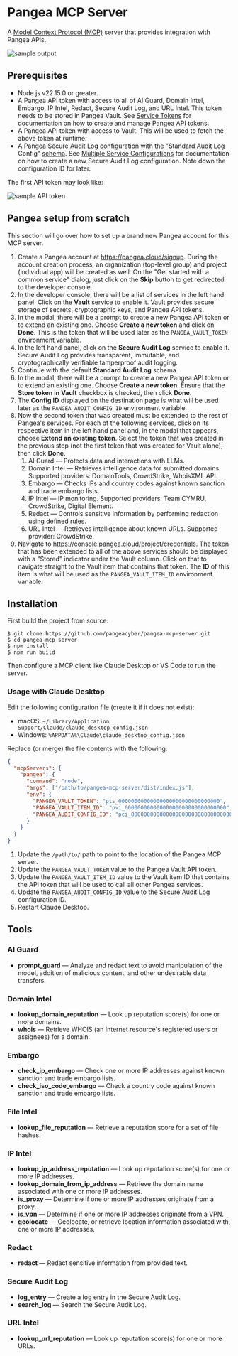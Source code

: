 # Pangea MCP Server

A [Model Context Protocol (MCP)](https://modelcontextprotocol.io/introduction)
server that provides integration with Pangea APIs.

![sample output](.github/assets/sample-output.png)

## Prerequisites

- Node.js v22.15.0 or greater.
- A Pangea API token with access to all of AI Guard, Domain Intel, Embargo,
  IP Intel, Redact, Secure Audit Log, and URL Intel. This token needs to be
  stored in Pangea Vault. See [Service Tokens][] for documentation on how to
  create and manage Pangea API tokens.
- A Pangea API token with access to Vault. This will be used to fetch the above
  token at runtime.
- A Pangea Secure Audit Log configuration with the "Standard Audit Log Config"
  [schema][Audit Schema]. See [Multiple Service Configurations][] for
  documentation on how to create a new Secure Audit Log configuration. Note down
  the configuration ID for later.

The first API token may look like:

![sample API token](.github/assets/services-token.png)

## Pangea setup from scratch

This section will go over how to set up a brand new Pangea account for this MCP
server.

1. Create a Pangea account at <https://pangea.cloud/signup>. During the account
   creation process, an organization (top-level group) and project
   (individual app) will be created as well. On the "Get started with a common
   service" dialog, just click on the **Skip** button to get redirected to the
   developer console.
1. In the developer console, there will be a list of services in the left hand
   panel. Click on the **Vault** service to enable it. Vault provides secure
   storage of secrets, cryptographic keys, and Pangea API tokens.
1. In the modal, there will be a prompt to create a new Pangea API token or to
   extend an existing one. Choose **Create a new token** and click on **Done**.
   This is the token that will be used later as the `PANGEA_VAULT_TOKEN`
   environment variable.
1. In the left hand panel, click on the **Secure Audit Log** service to enable
   it. Secure Audit Log provides transparent, immutable, and cryptographically
   verifiable tamperproof audit logging.
1. Continue with the default **Standard Audit Log** schema.
1. In the modal, there will be a prompt to create a new Pangea API token or to
   extend an existing one. Choose **Create a new token**. Ensure that the
   **Store token in Vault** checkbox is checked, then click **Done**.
1. The **Config ID** displayed on the destination page is what will be used
   later as the `PANGEA_AUDIT_CONFIG_ID` environment variable.
1. Now the second token that was created must be extended to the rest of
   Pangea's services. For each of the following services, click on its
   respective item in the left hand panel and, in the modal that appears, choose
   **Extend an existing token**. Select the token that was created in the
   previous step (not the first token that was created for Vault alone), then
   click **Done**.
   1. AI Guard — Protects data and interactions with LLMs.
   1. Domain Intel — Retrieves intelligence data for submitted domains.
      Supported providers: DomainTools, CrowdStrike, WhoisXML API.
   1. Embargo — Checks IPs and country codes against known sanction and trade
      embargo lists.
   1. IP Intel — IP monitoring. Supported providers: Team CYMRU, CrowdStrike,
      Digital Element.
   1. Redact — Controls sensitive information by performing redaction using
      defined rules.
   1. URL Intel — Retrieves intelligence about known URLs. Supported provider:
      CrowdStrike.
1. Navigate to <https://console.pangea.cloud/project/credentials>. The token
   that has been extended to all of the above services should be displayed with
   a "Stored" indicator under the Vault column. Click on that to navigate
   straight to the Vault item that contains that token. The **ID** of this item
   is what will be used as the `PANGEA_VAULT_ITEM_ID` environment variable.

## Installation

First build the project from source:

```shell
$ git clone https://github.com/pangeacyber/pangea-mcp-server.git
$ cd pangea-mcp-server
$ npm install
$ npm run build
```

Then configure a MCP client like Claude Desktop or VS Code to run the server.

### Usage with Claude Desktop

Edit the following configuration file (create it if it does not exist):

- macOS: `~/Library/Application Support/Claude/claude_desktop_config.json`
- Windows: `%APPDATA%\Claude\claude_desktop_config.json`

Replace (or merge) the file contents with the following:

```json
{
  "mcpServers": {
    "pangea": {
      "command": "node",
      "args": ["/path/to/pangea-mcp-server/dist/index.js"],
      "env": {
        "PANGEA_VAULT_TOKEN": "pts_00000000000000000000000000000000",
        "PANGEA_VAULT_ITEM_ID": "pvi_00000000000000000000000000000000",
        "PANGEA_AUDIT_CONFIG_ID": "pci_00000000000000000000000000000000"
      }
    }
  }
}
```

1. Update the `/path/to/` path to point to the location of the Pangea MCP
   server.
2. Update the `PANGEA_VAULT_TOKEN` value to the Pangea Vault API token.
3. Update the `PANGEA_VAULT_ITEM_ID` value to the Vault item ID that contains
   the API token that will be used to call all other Pangea services.
4. Update the `PANGEA_AUDIT_CONFIG_ID` value to the Secure Audit Log
   configuration ID.
5. Restart Claude Desktop.

## Tools

### AI Guard

- **prompt_guard** — Analyze and redact text to avoid manipulation of the model, addition of malicious content, and other undesirable data transfers.

### Domain Intel

- **lookup_domain_reputation** — Look up reputation score(s) for one or more domains.
- **whois** — Retrieve WHOIS (an Internet resource's registered users or assignees) for a domain.

### Embargo

- **check_ip_embargo** — Check one or more IP addresses against known sanction and trade embargo lists.
- **check_iso_code_embargo** — Check a country code against known sanction and trade embargo lists.

### File Intel

- **lookup_file_reputation** — Retrieve a reputation score for a set of file hashes.

### IP Intel

- **lookup_ip_address_reputation** — Look up reputation score(s) for one or more IP addresses.
- **lookup_domain_from_ip_address** — Retrieve the domain name associated with one or more IP addresses.
- **is_proxy** — Determine if one or more IP addresses originate from a proxy.
- **is_vpn** — Determine if one or more IP addresses originate from a VPN.
- **geolocate** — Geolocate, or retrieve location information associated with, one or more IP addresses.

### Redact

- **redact** — Redact sensitive information from provided text.

### Secure Audit Log

- **log_entry** — Create a log entry in the Secure Audit Log.
- **search_log** — Search the Secure Audit Log.

### URL Intel

- **lookup_url_reputation** — Look up reputation score(s) for one or more URLs.

[Service Tokens]: https://pangea.cloud/docs/admin-guide/projects/credentials#service-tokens
[Audit Schema]: https://pangea.cloud/docs/audit/getting-started/configuration#audit-schema
[Multiple Service Configurations]: https://pangea.cloud/docs/audit/getting-started/multiple-configurations
